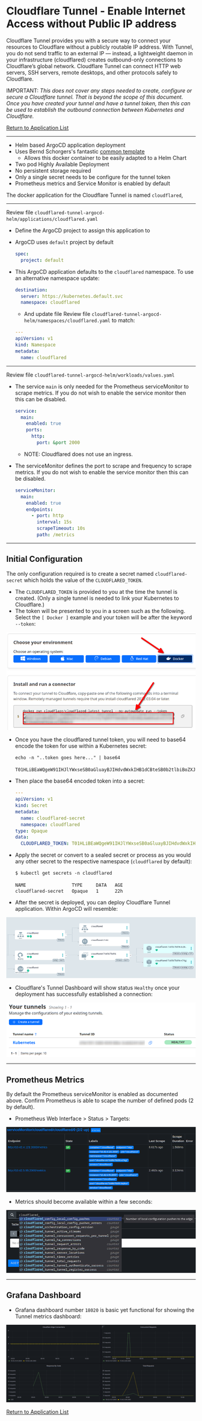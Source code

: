 # Cloudflare Tunnel - Enable Internet Access without Public IP address

Cloudflare Tunnel provides you with a secure way to connect your resources to Cloudflare without a publicly routable IP address. With Tunnel, you do not send traffic to an external IP — instead, a lightweight daemon in your infrastructure (cloudflared) creates outbound-only connections to Cloudflare’s global network. Cloudflare Tunnel can connect HTTP web servers, SSH servers, remote desktops, and other protocols safely to Cloudflare.

IMPORTANT: _This does not cover any steps needed to create, configure or secure a Cloudflare tunnel. That is beyond the scope of this document.  Once you have created your tunnel and have a tunnel token, then this can be used to establish the outbound connection between Kubernetes and Cloudflare._

[Return to Application List](../)

---

* Helm based ArgoCD application deployment
* Uses Bernd Schorgers's fantastic [common template](https://bjw-s.github.io/helm-charts/docs/)
  * Allows this docker container to be easily adapted to a Helm Chart
* Two pod Highly Available Deployment
* No persistent storage required
* Only a single secret needs to be configure for the tunnel token
* Prometheus metrics and Service Monitor is enabled by default

The docker application for the Cloudflare Tunnel is named `cloudflared`,

---

Review file `cloudflared-tunnel-argocd-helm/applications/cloudflared.yaml`

* Define the ArgoCD project to assign this application to
* ArgoCD uses `default` project by default

  ```yaml
  spec:
    project: default
  ```

* This ArgoCD application defaults to the `cloudflared` namespace.  To use an alternative namespace update:

  ```yaml
  destination:
    server: https://kubernetes.default.svc
    namespace: cloudflared
  ```

  * And update file
Review file `cloudflared-tunnel-argocd-helm/namespaces/cloudflared.yaml` to match:

  ```yaml
  ---
  apiVersion: v1
  kind: Namespace
  metadata:
    name: cloudflared
  ```

---

Review file `cloudflared-tunnel-argocd-helm/workloads/values.yaml`

* The service `main` is only needed for the Prometheus serviceMonitor to scrape metrics. If you do not wish to enable the service monitor then this can be disabled.

  ```yaml
  service:
    main:
      enabled: true
      ports:
        http:
          port: &port 2000
  ```

  * NOTE: Cloudflared does not use an ingress.

* The serviceMonitor defines the port to scrape and frequency to scrape metrics. If you do not wish to enable the service monitor then this can be disabled.

  ```yaml
  serviceMonitor:
    main:
      enabled: true
      endpoints:
        - port: http
          interval: 15s
          scrapeTimeout: 10s
          path: /metrics
  ```

---

## Initial Configuration

The only configuration required is to create a secret named `cloudflared-secret` which holds the value of the `CLOUDFLARED_TOKEN`.

* The `CLOUDFLARED_TOKEN` is provided to you at the time the tunnel is created. (Only a single tunnel is needed to link your Kubernetes to Cloudflare.)
* The token will be presented to you in a screen such as the following.  Select the `[ Docker ]` example and your token will be after the keyword `--token`:

![Cloudflared Tunnel Token](cloudflared_tunnel_token.png)

* Once you have the cloudflared tunnel token, you will need to base64 encode the token for use within a Kubernetes secret:

  ```shell
  echo -n "..token goes here..." | base64

  T01HLiBEaWQgeW91IHJlYWxseSB0aGluayBJIHdvdWxkIHB1dCBteSB0b2tlbiBoZXJlPyBsb2x6IC0gdGhhbmtzIGZvciBjaGVja2luZy4gRW5qb3kgdGhlIHJlc3Qgb2YgeW91ciBkYXku
  ```

* Then place the base64 encoded token into a secret:

  ```yaml
  ---
  apiVersion: v1
  kind: Secret
  metadata:
    name: cloudflared-secret
    namespace: cloudflared
  type: Opaque
  data:
    CLOUDFLARED_TOKEN: T01HLiBEaWQgeW91IHJlYWxseSB0aGluayBJIHdvdWxkIHB1dCBteSB0b2tlbiBoZXJlPyBsb2x6IC0gdGhhbmtzIGZvciBjaGVja2luZy4gRW5qb3kgdGhlIHJlc3Qgb2YgeW91ciBkYXku
  ```

* Apply the secret or convert to a sealed secret or process as you would any other secret to the respective namespace (`cloudflared` by default):

  ```shell
  $ kubectl get secrets -n cloudflared

  NAME                 TYPE     DATA   AGE
  cloudflared-secret   Opaque   1      22h
  ```

* After the secret is deployed, you can deploy Cloudflare Tunnel application.  Within ArgoCD will resemble:

![Cloudflared ArgoCD Deployment](cloudflared_argocd_deployment.png)

* Cloudflare's Tunnel Dashboard will show status `Healthy` once your deployment has successfully established a connection:

![Cloudflared Tunnel Status](cloudflare_tunnel_status.png)

---

## Prometheus Metrics

By default the Prometheus serviceMonitor is enabled as documented above.  Confirm Prometheus is able to scape the number of defined pods (2 by default).

* Prometheus Web Interface > Status > Targets:

![Prometheus Cloudflared Tunnel Targets](cloudflared_prometheus_targets.png)

* Metrics should become available within a few seconds:

![Prometheus Cloudflared Tunnel Metrics](cloudflared_prometheus_metrics.png)

---

## Grafana Dashboard

* Grafana dashboard number `18020` is basic yet functional for showing the Tunnel metrics dashboard:

![Grafana Cloudflared Tunnel Dashboard](cloudflared_grafana_18020_dashboard.png)

[Return to Application List](../)
